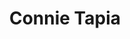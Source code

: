 ---
layout: autor
title: Connie Tapia
posicion: 
generosAutor: Narrativa
selloAutor:
paisAutor:
selloAutor:
librosAutor: {a,b,c}
imagenAutor:
---